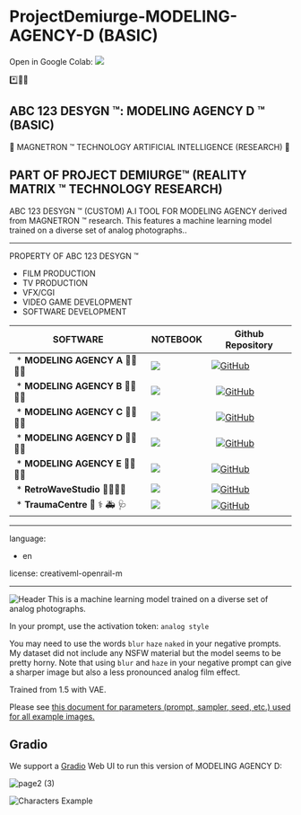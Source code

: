 # ProjectDemiurge-MODELING-AGENCY-D (BASIC)

Open in Google Colab: [![](https://img.shields.io/static/v1?message=Open%20in%20Colab&logo=googlecolab&labelColor=5c5c5c&color=0f80c1&label=%20&style=for-the-badge)](https://colab.research.google.com/github/abc123desygn/ProjectDemiurge-MODELING-AGENCY-D-BASIC/blob/main/ABC_123_DESYGN_%E2%84%A2_(DEMIURGE)_MODELIING_AGENCY_D_(BASIC).ipynb)

*️⃣📶🤖 

## ABC 123 DESYGN ™: MODELING AGENCY D ™ (BASIC)


🤖 MAGNETRON ™ TECHNOLOGY ARTIFICIAL INTELLIGENCE (RESEARCH) 🤖

PART OF **PROJECT DEMIURGE**™ (REALITY MATRIX ™ TECHNOLOGY RESEARCH)
--------------------------------------------------------


ABC 123 DESYGN ™ (CUSTOM) A.I TOOL FOR MODELING AGENCY derived from MAGNETRON ™ research. This features a machine learning model trained on a diverse set of analog photographs..

--------------------------------------------------------

PROPERTY OF ABC 123 DESYGN ™


- FILM PRODUCTION
- TV PRODUCTION
- VFX/CGI
- VIDEO GAME DEVELOPMENT
- SOFTWARE DEVELOPMENT

SOFTWARE | NOTEBOOK | Github Repository
-- | -- | --
 * **MODELING AGENCY A** 📸💃👩‍🎤 |[![](https://img.shields.io/static/v1?message=Open%20in%20Colab&logo=googlecolab&labelColor=5c5c5c&color=0f80c1&label=%20&style=for-the-badge)](https://colab.research.google.com/github/abc123desygn/MODELING-AGENCY-A/blob/main/ABC_123_DESYGN_%E2%84%A2_MODELING_AGENCY_A.ipynb) | [![GitHub](https://badgen.net/badge/icon/github?icon=github&label)](https://github.com/abc123desygn/MODELING-AGENCY-A) 
 * **MODELING AGENCY B** 📸💃👩‍🎤 | [![](https://img.shields.io/static/v1?message=Open%20in%20Colab&logo=googlecolab&labelColor=5c5c5c&color=0f80c1&label=%20&style=for-the-badge)](https://colab.research.google.com/github/abc123desygn/ProjectDemiurge-MODELING-AGENCY-B/blob/main/ABC_123_DESYGN_%E2%84%A2_(DEMIURGE)_MODELIING_AGENCY_B.ipynb)  |   [![GitHub](https://badgen.net/badge/icon/github?icon=github&label)](https://github.com/abc123desygn/ProjectDemiurge-MODELING-AGENCY-B)
 * **MODELING AGENCY C** 📸💃👩‍🎤 | [![](https://img.shields.io/static/v1?message=Open%20in%20Colab&logo=googlecolab&labelColor=5c5c5c&color=0f80c1&label=%20&style=for-the-badge)](https://colab.research.google.com/github/abc123desygn/ProjectDemiurge-MODELING-AGENCY-C/blob/main/ABC_123_DESYGN_%E2%84%A2_(DEMIURGE)_MODELIING_AGENCY_C.ipynb)  |   [![GitHub](https://badgen.net/badge/icon/github?icon=github&label)](https://github.com/abc123desygn/ProjectDemiurge-MODELING-AGENCY-C) 
 * **MODELING AGENCY D** 📸💃👩‍🎤 | [![](https://img.shields.io/static/v1?message=Open%20in%20Colab&logo=googlecolab&labelColor=5c5c5c&color=0f80c1&label=%20&style=for-the-badge)](https://colab.research.google.com/github/abc123desygn/ProjectDemiurge-MODELING-AGENCY-D/blob/main/ABC_123_DESYGN_%E2%84%A2_(DEMIURGE)_MODELIING_AGENCY_D.ipynb)  |   [![GitHub](https://badgen.net/badge/icon/github?icon=github&label)](https://github.com/abc123desygn/ProjectDemiurge-MODELING-AGENCY-D) 
 * **MODELING AGENCY E** 📸💃👩‍🎤 | [![](https://img.shields.io/static/v1?message=Open%20in%20Colab&logo=googlecolab&labelColor=5c5c5c&color=0f80c1&label=%20&style=for-the-badge)](https://colab.research.google.com/github/abc123desygn/ProjectDemiurge-MODELING-AGENCY-E/blob/main/ABC_123_DESYGN_%E2%84%A2_(DEMIURGE)_MODELIING_AGENCY_E.ipynb)  |  [![GitHub](https://badgen.net/badge/icon/github?icon=github&label)](https://github.com/abc123desygn/ProjectDemiurge-MODELING-AGENCY-E) |     
 * **RetroWaveStudio** 📸💃👩‍🎤 | [![](https://img.shields.io/static/v1?message=Open%20in%20Colab&logo=googlecolab&labelColor=5c5c5c&color=0f80c1&label=%20&style=for-the-badge)](https://colab.research.google.com/github/abc123desygn/PROJECT-DEMIURGE-RetroWaveStudio/blob/main/ABC_123_DESYGN_%E2%84%A2_(DEMIURGE)_RETROWAVE_STUDIO.ipynb)  | [![GitHub](https://badgen.net/badge/icon/github?icon=github&label)](https://github.com/abc123desygn/PROJECT-DEMIURGE-RetroWaveStudio) 
 * **TraumaCentre** 🏥 ⚕️ 🚑 🩺 | [![](https://img.shields.io/static/v1?message=Open%20in%20Colab&logo=googlecolab&labelColor=5c5c5c&color=0f80c1&label=%20&style=for-the-badge)](https://colab.research.google.com/github/abc123desygn/ProjectDemiurge-TraumaCentre-RAPE-THERAPY/blob/main/ABC_123_DESYGN_%E2%84%A2_(DEMIURGE)_TraumaCentre_RAPE_THERAPY.ipynb)  | [![GitHub](https://badgen.net/badge/icon/github?icon=github&label)](https://github.com/abc123desygn/ProjectDemiurge-TraumaCentre-RAPE-THERAPY) 

---
language:
- en

license: creativeml-openrail-m

---

![Header](https://huggingface.co/wavymulder/Analog-Diffusion/resolve/main/images/page1.jpg)
This is a machine learning model trained on a diverse set of analog photographs.

In your prompt, use the activation token: `analog style`

You may need to use the words `blur` `haze` `naked` in your negative prompts. My dataset did not include any NSFW material but the model seems to be pretty horny. Note that using `blur` and `haze` in your negative prompt can give a sharper image but also a less pronounced analog film effect.

Trained from 1.5 with VAE.

Please see [this document for parameters (prompt, sampler, seed, etc.) used for all example images.](https://huggingface.co/wavymulder/Analog-Diffusion/resolve/main/parameters_used_examples.txt)

## Gradio

We support a [Gradio](https://github.com/gradio-app/gradio) Web UI to run this version of MODELING AGENCY D:

![page2 (3)](https://user-images.githubusercontent.com/121518935/214457760-75747d9d-1eea-47be-99e6-98298afbff90.jpg)

![Characters Example](https://huggingface.co/wavymulder/Analog-Diffusion/resolve/main/images/page3.jpg)

